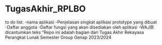 # TugasAkhir_RPLBO

to do list:
-nama aplikasi
-Penjelasan singkat aplikasi prototype yang dibuat
-Daftar anggota
-Daftar fungsi yang akan disediakan oleh aplikasi
-WAJIB dicantumkan teks “Repo ini adalah bagian dari Tugas Akhir Rekayasa Perangkat Lunak Semester Group <grupAnda> Genap 2023/2024
